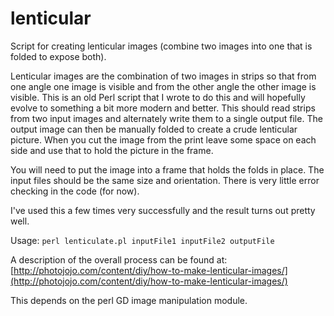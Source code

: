 lenticular
==========

Script for creating lenticular images (combine two images into one that is folded to expose both).

Lenticular images are the combination of two images in strips so that from one angle one image is visible and from the other angle the other image is visible.
This is an old Perl script that I wrote to do this and will hopefully evolve to something a bit more modern and better.
This should read strips from two input images and alternately write them to a single output file.
The output image can then be manually folded to create a crude lenticular picture.
When you cut the image from the print leave some space on each side and use that to hold the picture in the frame.

You will need to put the image into a frame that holds the folds in place.
The input files should be the same size and orientation.
There is very little error checking in the code (for now).

I've used this a few times very successfully and the result turns out pretty well.

Usage: `perl lenticulate.pl inputFile1 inputFile2 outputFile`

A description of the overall process can be found at:
[http://photojojo.com/content/diy/how-to-make-lenticular-images/](http://photojojo.com/content/diy/how-to-make-lenticular-images/)

This depends on the perl GD image manipulation module.

